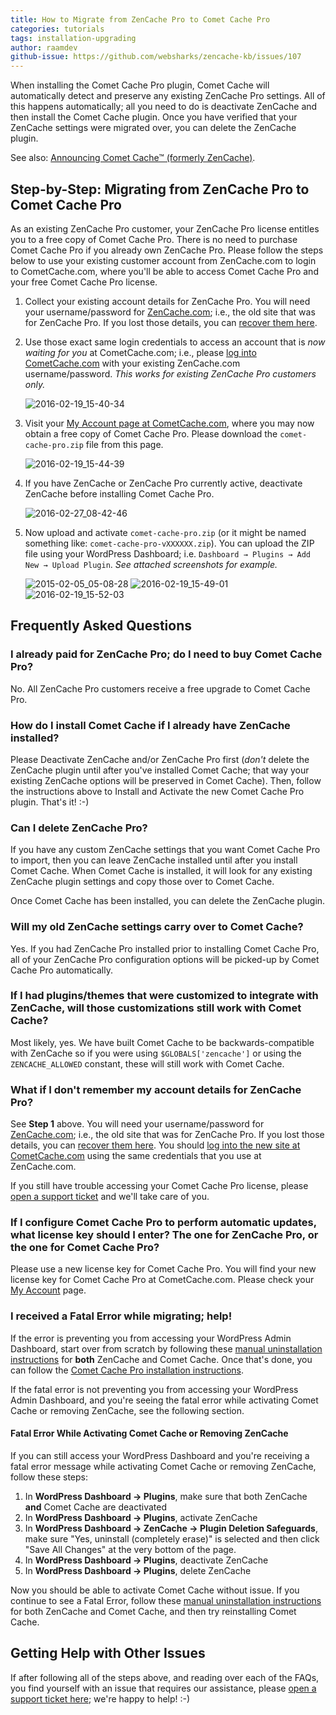```yaml
---
title: How to Migrate from ZenCache Pro to Comet Cache Pro
categories: tutorials
tags: installation-upgrading
author: raamdev
github-issue: https://github.com/websharks/zencache-kb/issues/107
---
```


When installing the Comet Cache Pro plugin, Comet Cache will automatically detect and preserve any existing ZenCache Pro settings. All of this happens automatically; all you need to do is deactivate ZenCache and then install the Comet Cache plugin. Once you have verified that your ZenCache settings were migrated over, you can delete the ZenCache plugin.

See also: [Announcing Comet Cache™ (formerly ZenCache)](http://cometcache.com/announcing-comet-cache-formerly-zencache/).

## Step-by-Step: Migrating from ZenCache Pro to Comet Cache Pro

As an existing ZenCache Pro customer, your ZenCache Pro license entitles you to a free copy of Comet Cache Pro. There is no need to purchase Comet Cache Pro if you already own ZenCache Pro. Please follow the steps below to use your existing customer account from ZenCache.com to login to CometCache.com, where you'll be able to access Comet Cache Pro and your free Comet Cache Pro license.

1. Collect your existing account details for ZenCache Pro. You will need your username/password for [ZenCache.com](http://zencache.com/); i.e., the old site that was for ZenCache Pro. If you lost those details, you can [recover them here](https://cometcache.com/wp-login.php?action=lostpassword).

2. Use those exact same login credentials to access an account that is _now waiting for you_ at CometCache.com; i.e., please [log into CometCache.com](https://cometcache.com/wp-login.php) with your existing ZenCache.com username/password. _This works for existing ZenCache Pro customers only._

     ![2016-02-19_15-40-34](https://cloud.githubusercontent.com/assets/53005/13188524/f9e2f1b2-d71f-11e5-9f22-f92c062baf41.png)


3. Visit your [My Account page at CometCache.com](http://cometcache.com/account/), where you may now obtain a free copy of Comet Cache Pro. Please download the `comet-cache-pro.zip` file from this page.

     ![2016-02-19_15-44-39](https://cloud.githubusercontent.com/assets/53005/13188483/c8a17aec-d71f-11e5-8376-ff8fd35d5b7d.png)

4. If you have ZenCache or ZenCache Pro currently active, deactivate ZenCache before installing Comet Cache Pro.

     ![2016-02-27_08-42-46](https://cloud.githubusercontent.com/assets/53005/13373181/515b84b8-dd2e-11e5-8bc5-5d760ffcf1d6.png)

5. Now upload and activate `comet-cache-pro.zip` (or it might be named something like: `comet-cache-pro-vXXXXXX.zip`). You can upload the ZIP file using your WordPress Dashboard; i.e. `Dashboard → Plugins → Add New → Upload Plugin`. _See attached screenshots for example._

     ![2015-02-05_05-08-28](https://cloud.githubusercontent.com/assets/1563559/6061535/11454c70-acf5-11e4-8439-2fcd036da63b.png)
     ![2016-02-19_15-49-01](https://cloud.githubusercontent.com/assets/53005/13188633/86f8f196-d720-11e5-9450-2c8bf76331c9.png)
     ![2016-02-19_15-52-03](https://cloud.githubusercontent.com/assets/53005/13188668/c3c4179a-d720-11e5-9a74-37cf70bf5209.png)


## Frequently Asked Questions

### I already paid for ZenCache Pro; do I need to buy Comet Cache Pro?

No. All ZenCache Pro customers receive a free upgrade to Comet Cache Pro.

### How do I install Comet Cache if I already have ZenCache installed?

Please Deactivate ZenCache and/or ZenCache Pro first (_don't_ delete the ZenCache plugin until after you've installed Comet Cache; that way your existing ZenCache options will be preserved in Comet Cache). Then, follow the instructions above to Install and Activate the new Comet Cache Pro plugin. That's it! :-)

### Can I delete ZenCache Pro?

If you have any custom ZenCache settings that you want Comet Cache Pro to import, then you can leave ZenCache installed until after you install Comet Cache. When Comet Cache is installed, it will look for any existing ZenCache plugin settings and copy those over to Comet Cache.

Once Comet Cache has been installed, you can delete the ZenCache plugin.

### Will my old ZenCache settings carry over to Comet Cache?

Yes. If you had ZenCache Pro installed prior to installing Comet Cache Pro, all of your ZenCache Pro configuration options will be picked-up by Comet Cache Pro automatically.

### If I had plugins/themes that were customized to integrate with ZenCache, will those customizations still work with Comet Cache?

Most likely, yes. We have built Comet Cache to be backwards-compatible with ZenCache so if you were using `$GLOBALS['zencache']` or using the `ZENCACHE_ALLOWED` constant, these will still work with Comet Cache.

### What if I don't remember my account details for ZenCache Pro?

See **Step 1** above. You will need your username/password for [ZenCache.com](http://zencache.com/); i.e., the old site that was for ZenCache Pro. If you lost those details, you can [recover them here](https://cometcache.com/wp-login.php?action=lostpassword). You should [log into the new site at CometCache.com](https://cometcache.com/wp-login.php) using the same credentials that you use at ZenCache.com.

If you still have trouble accessing your Comet Cache Pro license, please [open a support ticket](https://cometcache.com/support/) and we'll take care of you.

### If I configure Comet Cache Pro to perform automatic updates, what license key should I enter? The one for ZenCache Pro, or the one for Comet Cache Pro?

Please use a new license key for Comet Cache Pro. You will find your new license key for Comet Cache Pro at CometCache.com. Please check your [My Account](http://cometcache.com/account/) page.

### I received a Fatal Error while migrating; help!

If the error is preventing you from accessing your WordPress Admin Dashboard, start over from scratch by following these [manual uninstallation instructions](https://cometcache.com/kb-article/how-do-i-uninstall-comet-cache/#toc-86754ab8) for **both** ZenCache and Comet Cache. Once that's done, you can follow the [Comet Cache Pro installation instructions](https://cometcache.com/pro-installation/).

If the fatal error is not preventing you from accessing your WordPress Admin Dashboard, and you're seeing the fatal error while activating Comet Cache or removing ZenCache, see the following section.

#### Fatal Error While Activating Comet Cache or Removing ZenCache

If you can still access your WordPress Dashboard and you're receiving a fatal error message while activating Comet Cache or removing ZenCache, follow these steps:

1. In **WordPress Dashboard → Plugins**, make sure that both ZenCache **and** Comet Cache are deactivated
2. In **WordPress Dashboard → Plugins**, activate ZenCache
3. In **WordPress Dashboard → ZenCache → Plugin Deletion Safeguards**, make sure "Yes, uninstall (completely erase)" is selected and then click "Save All Changes" at the very bottom of the page.
4. In **WordPress Dashboard → Plugins**, deactivate ZenCache
5. In **WordPress Dashboard → Plugins**, delete ZenCache

Now you should be able to activate Comet Cache without issue. If you continue to see a Fatal Error, follow these [manual uninstallation instructions](https://cometcache.com/kb-article/how-do-i-uninstall-comet-cache/#toc-86754ab8) for both ZenCache and Comet Cache, and then try reinstalling Comet Cache.

## Getting Help with Other Issues

If after following all of the steps above, and reading over each of the FAQs, you find yourself with an issue that requires our assistance, please [open a support ticket here](http://cometcache.com/support/); we're happy to help! :-)
